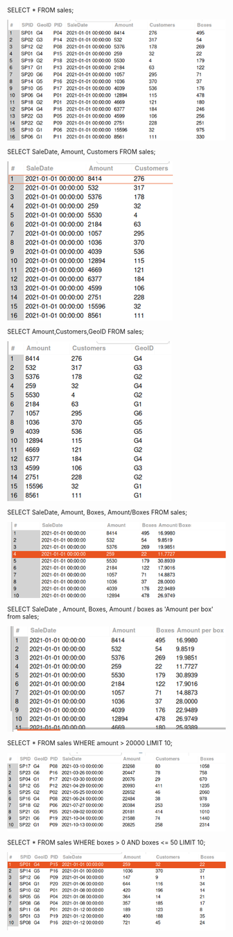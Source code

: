SELECT * FROM sales;



![alt text](image-3.png)

SELECT SaleDate, Amount, Customers FROM sales;

![alt text](image-1.png)

SELECT Amount,Customers,GeoID FROM sales;

![alt text](image-2.png)

SELECT SaleDate, Amount, Boxes, Amount/Boxes FROM sales;

![alt text](image-4.png)


SELECT SaleDate , Amount, Boxes, Amount / boxes as 'Amount per box' from sales;

![alt text](image-5.png)


SELECT * FROM sales
WHERE amount > 20000 LIMIT 10;

![alt text](image-6.png)


SELECT * FROM sales
WHERE boxes > 0 AND boxes <= 50 LIMIT 10;

![alt text](image-7.png)
